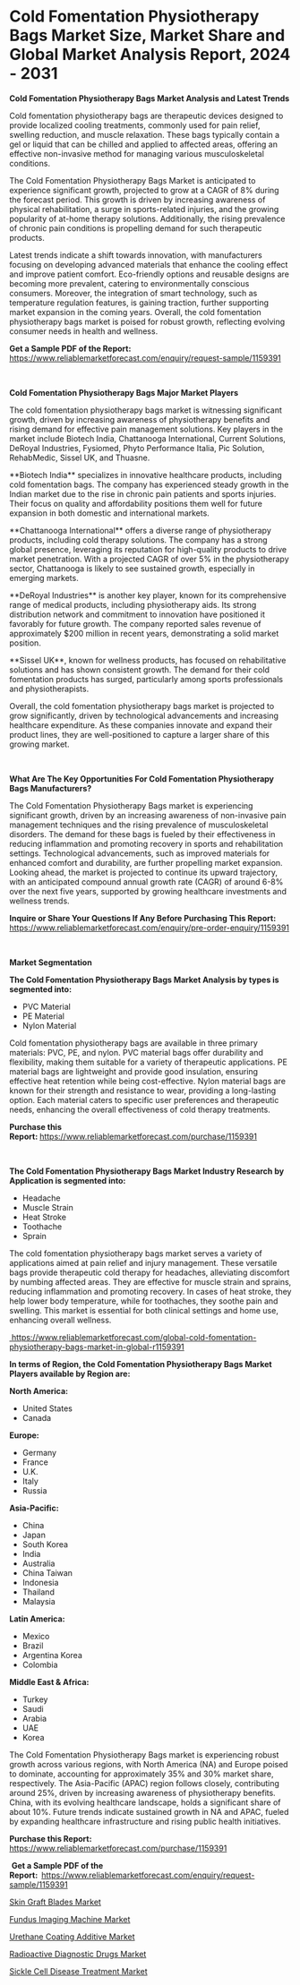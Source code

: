 <p><h1>Cold Fomentation Physiotherapy Bags Market Size, Market Share and Global Market Analysis Report, 2024 - 2031</h1></p><p><strong>Cold Fomentation Physiotherapy Bags Market Analysis and Latest Trends</strong></p>
<p><p>Cold fomentation physiotherapy bags are therapeutic devices designed to provide localized cooling treatments, commonly used for pain relief, swelling reduction, and muscle relaxation. These bags typically contain a gel or liquid that can be chilled and applied to affected areas, offering an effective non-invasive method for managing various musculoskeletal conditions.</p><p>The Cold Fomentation Physiotherapy Bags Market is anticipated to experience significant growth, projected to grow at a CAGR of 8% during the forecast period. This growth is driven by increasing awareness of physical rehabilitation, a surge in sports-related injuries, and the growing popularity of at-home therapy solutions. Additionally, the rising prevalence of chronic pain conditions is propelling demand for such therapeutic products.</p><p>Latest trends indicate a shift towards innovation, with manufacturers focusing on developing advanced materials that enhance the cooling effect and improve patient comfort. Eco-friendly options and reusable designs are becoming more prevalent, catering to environmentally conscious consumers. Moreover, the integration of smart technology, such as temperature regulation features, is gaining traction, further supporting market expansion in the coming years. Overall, the cold fomentation physiotherapy bags market is poised for robust growth, reflecting evolving consumer needs in health and wellness.</p></p>
<p><strong>Get a Sample PDF of the Report:&nbsp;</strong> <a href="https://www.reliablemarketforecast.com/enquiry/request-sample/1159391?utm_campaign=1130&utm_medium=2&utm_source=Github&utm_content=ia&utm_term=05122024&utm_id=cold-fomentation-physiotherapy-bags">https://www.reliablemarketforecast.com/enquiry/request-sample/1159391</a></p>
<p>&nbsp;</p>
<p><strong>Cold Fomentation Physiotherapy Bags Major Market Players</strong></p>
<p><p>The cold fomentation physiotherapy bags market is witnessing significant growth, driven by increasing awareness of physiotherapy benefits and rising demand for effective pain management solutions. Key players in the market include Biotech India, Chattanooga International, Current Solutions, DeRoyal Industries, Fysiomed, Phyto Performance Italia, Pic Solution, RehabMedic, Sissel UK, and Thuasne.</p><p>**Biotech India** specializes in innovative healthcare products, including cold fomentation bags. The company has experienced steady growth in the Indian market due to the rise in chronic pain patients and sports injuries. Their focus on quality and affordability positions them well for future expansion in both domestic and international markets.</p><p>**Chattanooga International** offers a diverse range of physiotherapy products, including cold therapy solutions. The company has a strong global presence, leveraging its reputation for high-quality products to drive market penetration. With a projected CAGR of over 5% in the physiotherapy sector, Chattanooga is likely to see sustained growth, especially in emerging markets.</p><p>**DeRoyal Industries** is another key player, known for its comprehensive range of medical products, including physiotherapy aids. Its strong distribution network and commitment to innovation have positioned it favorably for future growth. The company reported sales revenue of approximately $200 million in recent years, demonstrating a solid market position.</p><p>**Sissel UK**, known for wellness products, has focused on rehabilitative solutions and has shown consistent growth. The demand for their cold fomentation products has surged, particularly among sports professionals and physiotherapists.</p><p>Overall, the cold fomentation physiotherapy bags market is projected to grow significantly, driven by technological advancements and increasing healthcare expenditure. As these companies innovate and expand their product lines, they are well-positioned to capture a larger share of this growing market.</p></p>
<p>&nbsp;</p>
<p><strong>What Are The Key Opportunities For Cold Fomentation Physiotherapy Bags Manufacturers?</strong></p>
<p><p>The Cold Fomentation Physiotherapy Bags market is experiencing significant growth, driven by an increasing awareness of non-invasive pain management techniques and the rising prevalence of musculoskeletal disorders. The demand for these bags is fueled by their effectiveness in reducing inflammation and promoting recovery in sports and rehabilitation settings. Technological advancements, such as improved materials for enhanced comfort and durability, are further propelling market expansion. Looking ahead, the market is projected to continue its upward trajectory, with an anticipated compound annual growth rate (CAGR) of around 6-8% over the next five years, supported by growing healthcare investments and wellness trends.</p></p>
<p><strong>Inquire or Share Your Questions If Any Before Purchasing This Report:</strong> <a href="https://www.reliablemarketforecast.com/enquiry/pre-order-enquiry/1159391?utm_campaign=1130&utm_medium=2&utm_source=Github&utm_content=ia&utm_term=05122024&utm_id=cold-fomentation-physiotherapy-bags">https://www.reliablemarketforecast.com/enquiry/pre-order-enquiry/1159391</a></p>
<p>&nbsp;</p>
<p><strong>Market Segmentation</strong></p>
<p><strong>The Cold Fomentation Physiotherapy Bags Market Analysis by types is segmented into:</strong></p>
<p><ul><li>PVC Material</li><li>PE Material</li><li>Nylon Material</li></ul></p>
<p><p>Cold fomentation physiotherapy bags are available in three primary materials: PVC, PE, and nylon. PVC material bags offer durability and flexibility, making them suitable for a variety of therapeutic applications. PE material bags are lightweight and provide good insulation, ensuring effective heat retention while being cost-effective. Nylon material bags are known for their strength and resistance to wear, providing a long-lasting option. Each material caters to specific user preferences and therapeutic needs, enhancing the overall effectiveness of cold therapy treatments.</p></p>
<p><strong>Purchase this Report:&nbsp;</strong><a href="https://www.reliablemarketforecast.com/purchase/1159391?utm_campaign=1130&utm_medium=2&utm_source=Github&utm_content=ia&utm_term=05122024&utm_id=cold-fomentation-physiotherapy-bags">https://www.reliablemarketforecast.com/purchase/1159391</a></p>
<p>&nbsp;</p>
<p><strong>The Cold Fomentation Physiotherapy Bags Market Industry Research by Application is segmented into:</strong></p>
<p><ul><li>Headache</li><li>Muscle Strain</li><li>Heat Stroke</li><li>Toothache</li><li>Sprain</li></ul></p>
<p><p>The cold fomentation physiotherapy bags market serves a variety of applications aimed at pain relief and injury management. These versatile bags provide therapeutic cold therapy for headaches, alleviating discomfort by numbing affected areas. They are effective for muscle strain and sprains, reducing inflammation and promoting recovery. In cases of heat stroke, they help lower body temperature, while for toothaches, they soothe pain and swelling. This market is essential for both clinical settings and home use, enhancing overall wellness.</p></p>
<p><a href="https://www.reliablemarketforecast.com/global-cold-fomentation-physiotherapy-bags-market-in-global-r1159391?utm_campaign=1130&utm_medium=2&utm_source=Github&utm_content=ia&utm_term=05122024&utm_id=cold-fomentation-physiotherapy-bags">&nbsp;https://www.reliablemarketforecast.com/global-cold-fomentation-physiotherapy-bags-market-in-global-r1159391</a></p>
<p><strong>In terms of Region, the Cold Fomentation Physiotherapy Bags Market Players available by Region are:</strong></p>
<p>
    <p> <strong> North America: </strong>
        <ul>
            <li>United States</li>
            <li>Canada</li>
        </ul>
        </p> 
    <p> <strong> Europe: </strong>
        <ul>
            <li>Germany</li>
            <li>France</li>
            <li>U.K.</li>
            <li>Italy</li>
            <li>Russia</li>
        </ul>
        </p> 
    <p> <strong> Asia-Pacific: </strong>
        <ul>
            <li>China</li>
            <li>Japan</li>
            <li>South Korea</li>
            <li>India</li>
            <li>Australia</li>
            <li>China Taiwan</li>
            <li>Indonesia</li>
            <li>Thailand</li>
            <li>Malaysia</li>
        </ul>
        </p> 
    <p> <strong> Latin America: </strong>
        <ul>
            <li>Mexico</li>
            <li>Brazil</li>
            <li>Argentina Korea</li>
            <li>Colombia</li>
        </ul>
        </p> 
    <p> <strong> Middle East & Africa: </strong>
        <ul>
            <li>Turkey</li>
            <li>Saudi</li>
            <li>Arabia</li>
            <li>UAE</li>
            <li>Korea</li>
        </ul>
    </p>
    </p>
<p><p>The Cold Fomentation Physiotherapy Bags market is experiencing robust growth across various regions, with North America (NA) and Europe poised to dominate, accounting for approximately 35% and 30% market share, respectively. The Asia-Pacific (APAC) region follows closely, contributing around 25%, driven by increasing awareness of physiotherapy benefits. China, with its evolving healthcare landscape, holds a significant share of about 10%. Future trends indicate sustained growth in NA and APAC, fueled by expanding healthcare infrastructure and rising public health initiatives.</p></p>
<p><strong>Purchase this Report: </strong><a href="https://www.reliablemarketforecast.com/purchase/1159391?utm_campaign=1130&utm_medium=2&utm_source=Github&utm_content=ia&utm_term=05122024&utm_id=cold-fomentation-physiotherapy-bags">https://www.reliablemarketforecast.com/purchase/1159391</a></p>
<p>&nbsp;<strong>Get a Sample PDF of the Report:&nbsp;&nbsp;</strong><a href="https://www.reliablemarketforecast.com/enquiry/request-sample/1159391?utm_campaign=1130&utm_medium=2&utm_source=Github&utm_content=ia&utm_term=05122024&utm_id=cold-fomentation-physiotherapy-bags">https://www.reliablemarketforecast.com/enquiry/request-sample/1159391</a></p>
<p><strong></strong></p>
<p><p><a href="https://www.linkedin.com/pulse/navigating-skin-graft-blades-market-incorporating-trends-size-rud9e?utm_campaign=1130&utm_medium=2&utm_source=Github&utm_content=ia&utm_term=05122024&utm_id=cold-fomentation-physiotherapy-bags">Skin Graft Blades Market</a></p><p><a href="https://issuu.com/reportprime-2/docs/fundus-imaging-machine-market-size-2030.pptx?utm_campaign=1130&utm_medium=2&utm_source=Github&utm_content=ia&utm_term=05122024&utm_id=cold-fomentation-physiotherapy-bags">Fundus Imaging Machine Market</a></p><p><a href="https://github.com/RickHolmes3/Market-Research-Report-List-7/blob/main/urethane-coating-additive-market.md?utm_campaign=1130&utm_medium=2&utm_source=Github&utm_content=ia&utm_term=05122024&utm_id=cold-fomentation-physiotherapy-bags">Urethane Coating Additive Market</a></p><p><a href="https://issuu.com/reportprime-2/docs/radioactive-diagnostic-drugs-market-size-2030.pptx?utm_campaign=1130&utm_medium=2&utm_source=Github&utm_content=ia&utm_term=05122024&utm_id=cold-fomentation-physiotherapy-bags">Radioactive Diagnostic Drugs Market</a></p><p><a href="https://www.linkedin.com/pulse/sickle-cell-disease-treatment-market-sizeshare-recent-development-ti6de?utm_campaign=1130&utm_medium=2&utm_source=Github&utm_content=ia&utm_term=05122024&utm_id=cold-fomentation-physiotherapy-bags">Sickle Cell Disease Treatment Market</a></p></p>
